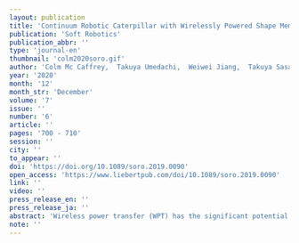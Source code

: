 ```yaml
---
layout: publication
title: 'Continuum Robotic Caterpillar with Wirelessly Powered Shape Memory Alloy Actuators'
publication: 'Soft Robotics'
publication_abbr: ''
type: 'journal-en'
thumbnail: 'colm2020soro.gif'
author: 'Colm Mc Caffrey,  Takuya Umedachi,  Weiwei Jiang,  Takuya Sasatani,  Yoshiaki Narusue,  Ryuma Niiyama,  and Yoshihiro Kawahara'
year: '2020'
month: '12'
month_str: 'December'
volume: '7'
issue: ''
number: '6'
article: ''
pages: '700 - 710'
session: ''
city: ''
to_appear: ''
doi: 'https://doi.org/10.1089/soro.2019.0090'
open_access: 'https://www.liebertpub.com/doi/10.1089/soro.2019.0090'
link: ''
video: ''
press_release_en: ''
press_release_ja: ''
abstract: 'Wireless power transfer (WPT) has the significant potential for soft-bodied continuum robots to extend the operational time limitlessly and reduce weight. However, rigid power receiver coils, widely used in WPT, hinder the continuum deformation of the robot, and as a result, the function realization using the continuum deformation (e.g., locomotion) is impaired. Therefore, this article introduces that a soft-bodied continuum robot can be designed by using thin film receiver coils and an inductively coupled wireless powering solution without sacrificing the continuum deformation and locomotion ability. A system is described for powering and controlling a soft robotic caterpillar consisting of nothing more than its continuum structure, actuators, and thin/flexible power receiving coils.'
note: ''
---
```

